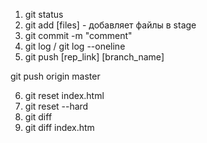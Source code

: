 1. git status
2. git add [files] - добавляет файлы в stage
3. git commit -m "comment"
4. git log / git log --oneline
5. git push [rep_link] [branch_name]

git push origin master

6. git reset index.html
7. git reset --hard
8. git diff
9. git diff index.htm